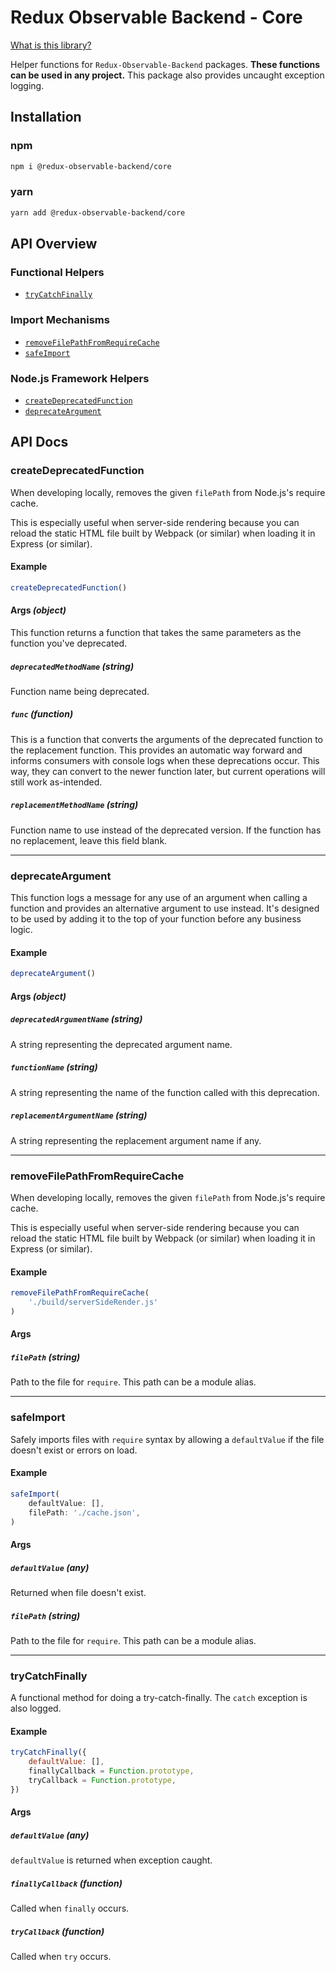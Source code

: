 # Redux Observable Backend - Core
[What is this library?](https://github.com/Sawtaytoes/Redux-Observable-Backend/blob/master/README.md)

Helper functions for `Redux-Observable-Backend` packages. **These functions can be used in any project.** This package also provides uncaught exception logging.

## Installation

### npm
```sh
npm i @redux-observable-backend/core
```

### yarn
```sh
yarn add @redux-observable-backend/core
```

## API Overview

### Functional Helpers
- [`tryCatchFinally`](#trycatchfinally)

### Import Mechanisms
- [`removeFilePathFromRequireCache`](#removefilepathfromrequirecache)
- [`safeImport`](#safeimport)

### Node.js Framework Helpers
- [`createDeprecatedFunction`](#createdeprecatedfunction)
- [`deprecateArgument`](#deprecateargument)

## API Docs

### createDeprecatedFunction
When developing locally, removes the given `filePath` from Node.js's require cache.

This is especially useful when server-side rendering because you can reload the static HTML file built by Webpack (or similar) when loading it in Express (or similar).

#### Example
```js
createDeprecatedFunction()
```

#### Args _(object)_
This function returns a function that takes the same parameters as the function you've deprecated.

##### `deprecatedMethodName` _(string)_
Function name being deprecated.

##### `func` _(function)_
This is a function that converts the arguments of the deprecated function to the replacement function. This provides an automatic way forward and informs consumers with console logs when these deprecations occur. This way, they can convert to the newer function later, but current operations will still work as-intended.

##### `replacementMethodName` _(string)_
Function name to use instead of the deprecated version. If the function has no replacement, leave this field blank.

---

### deprecateArgument
This function logs a message for any use of an argument when calling a function and provides an alternative argument to use instead. It's designed to be used by adding it to the top of your function before any business logic.

#### Example
```js
deprecateArgument()
```

#### Args _(object)_

##### `deprecatedArgumentName` _(string)_
A string representing the deprecated argument name.

##### `functionName` _(string)_
A string representing the name of the function called with this deprecation.

##### `replacementArgumentName` _(string)_
A string representing the replacement argument name if any.

---

### removeFilePathFromRequireCache
When developing locally, removes the given `filePath` from Node.js's require cache.

This is especially useful when server-side rendering because you can reload the static HTML file built by Webpack (or similar) when loading it in Express (or similar).

#### Example
```js
removeFilePathFromRequireCache(
	'./build/serverSideRender.js'
)
```

#### Args

##### `filePath` _(string)_
Path to the file for `require`. This path can be a module alias.

---

### safeImport
Safely imports files with `require` syntax by allowing a `defaultValue` if the file doesn't exist or errors on load.

#### Example
```js
safeImport(
	defaultValue: [],
	filePath: './cache.json',
)
```

#### Args

##### `defaultValue` _(any)_
Returned when file doesn't exist.

##### `filePath` _(string)_
Path to the file for `require`. This path can be a module alias.

---

### tryCatchFinally
A functional method for doing a try-catch-finally. The `catch` exception is also logged.

#### Example
```js
tryCatchFinally({
	defaultValue: [],
	finallyCallback = Function.prototype,
	tryCallback = Function.prototype,
})
```

#### Args

##### `defaultValue`  _(any)_
`defaultValue` is returned when exception caught.

##### `finallyCallback`  _(function)_
Called when `finally` occurs.

##### `tryCallback`  _(function)_
Called when `try` occurs.
